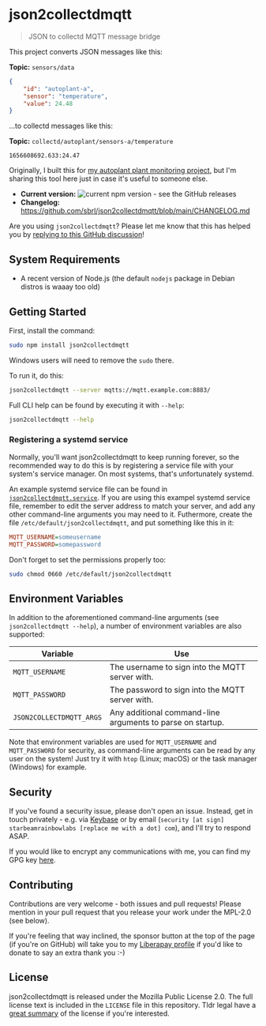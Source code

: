 # json2collectdmqtt

> JSON to collectd MQTT message bridge

This project converts JSON messages like this:

**Topic:** `sensors/data`
```json
{
	"id": "autoplant-a",
	"sensor": "temperature",
	"value": 24.48
}
```

...to collectd messages like this:

**Topic:** `collectd/autoplant/sensors-a/temperature`
```
1656608692.633:24.47
```

Originally, I built this for [my autoplant plant monitoring project](https://git.starbeamrainbowlabs.com/sbrl/autoplant), but I'm sharing this tool here just in case it's useful to someone else.

 - **Current version:** ![current npm version - see the GitHub releases](https://img.shields.io/npm/v/json2collectdmqtt)
 - **Changelog:** https://github.com/sbrl/json2collectdmqtt/blob/main/CHANGELOG.md

Are you using `json2collectdmqtt`? Please let me know that this has helped you by [replying to this GitHub discussion](https://github.com/sbrl/json2collectdmqtt/discussions/1)!


## System Requirements
 - A recent version of Node.js (the default `nodejs` package in Debian distros is waaay too old)


## Getting Started
First, install the command:

```bash
sudo npm install json2collectdmqtt
```

Windows users will need to remove the `sudo` there.

To run it, do this:

```bash
json2collectdmqtt --server mqtts://mqtt.example.com:8883/
```

Full CLI help can be found by executing it with `--help`:

```bash
json2collectdmqtt --help
```

### Registering a systemd service
Normally, you'll want json2collectdmqtt to keep running forever, so the recommended way to do this is by registering a service file with your system's service manager. On most systems, that's unfortunately systemd.

An example systemd service file can be found in [`json2collectdmqtt.service`](./json2collectdmqtt.service). If you are using this exampel systemd service file, remember to edit the server address to match your server, and add any other command-line arguments you may need to it. Futhermore, create the file `/etc/default/json2collectdmqtt`, and put something like this in it:

```ini
MQTT_USERNAME=someusername
MQTT_PASSWORD=somepassword
```

Don't forget to set the permissions properly too:

```bash
sudo chmod 0660 /etc/default/json2collectdmqtt
```


## Environment Variables
In addition to the aforementioned command-line arguments (see `json2collectdmqtt --help`), a number of environment variables are also supported:

Variable					| Use
----------------------------|-------------------------
`MQTT_USERNAME`				| The username to sign into the MQTT server with.
`MQTT_PASSWORD`				| The password to sign into the MQTT server with.
`JSON2COLLECTDMQTT_ARGS`	| Any additional command-line arguments to parse on startup.

Note that environment variables are used for `MQTT_USERNAME` and `MQTT_PASSWORD` for security, as command-line arguments can be read by any user on the system! Just try it with `htop` (Linux; macOS) or the task manager (Windows) for example.


## Security
If you've found a security issue, please don't open an issue. Instead, get in touch privately - e.g. via [Keybase](https://keybase.io/sbrl) or by email (`security [at sign] starbeamrainbowlabs [replace me with a dot] com`), and I'll try to respond ASAP.

If you would like to encrypt any communications with me, you can find my GPG key [here](https://starbeamrainbowlabs.com/sbrl.asc).


## Contributing
Contributions are very welcome - both issues and pull requests! Please mention in your pull request that you release your work under the MPL-2.0 (see below).

If you're feeling that way inclined, the sponsor button at the top of the page (if you're on GitHub) will take you to my [Liberapay profile](https://liberapay.com/sbrl) if you'd like to donate to say an extra thank you :-)


## License
json2collectdmqtt is released under the Mozilla Public License 2.0. The full license text is included in the `LICENSE` file in this repository. Tldr legal have a [great summary](https://tldrlegal.com/license/mozilla-public-license-2.0-(mpl-2)) of the license if you're interested.
